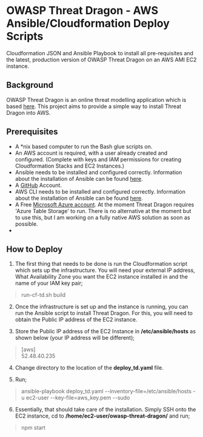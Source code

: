 # OWASP Threat Dragon - AWS Ansible/Cloudformation Deploy Scripts
Cloudformation JSON and Ansible Playbook to install all pre-requisites and the latest, production version of OWASP Threat Dragon on an AWS AMI EC2 instance.

## Background

OWASP Threat Dragon is an online threat modelling application which is based [here](https://github.com/mike-goodwin/owasp-threat-dragon).  This project aims to provide a simple way to install Threat Dragon into AWS.

## Prerequisites

* A *nix based computer to run the Bash glue scripts on.
* An AWS account is required, with a user already created and configured. (Complete with keys and IAM permissions for creating Cloudformation Stacks and EC2 Instances.)
* Ansible needs to be installed and configured correctly.  Information about the installation of Ansible can be found [here](http://docs.ansible.com/ansible/intro_installation.html).
* A [GitHub](https://github.com) Account.
* AWS CLI needs to be installed and configured correctly.  Information about the installation of Ansible can be found [here](http://docs.aws.amazon.com/cli/latest/userguide/installing.html).
* A Free [Microsoft Azure account](https://account.windowsazure.com/signup).  At the moment Threat Dragon requires 'Azure Table Storage' to run.  There is no alternative at the moment but to use this, but I am working on a fully native AWS solution as soon as possible.
*

## How to Deploy

1) The first thing that needs to be done is run the Cloudformation script which sets up the infrastructure.  You will need your external IP address, What Availability Zone you want the EC2 instance installed in and the name of your IAM key pair;
> run-cf-td.sh build

2) Once the infrastructure is set up and the instance is running, you can run the Ansible script to install Threat Dragon.  For this, you will need to obtain the Public IP address of the EC2 instance.

3) Store the Public IP address of the EC2 Instance in **/etc/ansible/hosts** as shown below (your IP address will be different);
> [aws]  
> 52.48.40.235

4) Change directory to the location of the **deploy_td.yaml** file.

5) Run;
> ansible-playbook deploy_td.yaml --inventory-file=/etc/ansible/hosts -u ec2-user --key-file=aws_key.pem --sudo

6) Essentially, that should take care of the installation.  Simply SSH onto the EC2 instance, cd to **/home/ec2-user/owasp-threat-dragon/** and run;

> npm start
